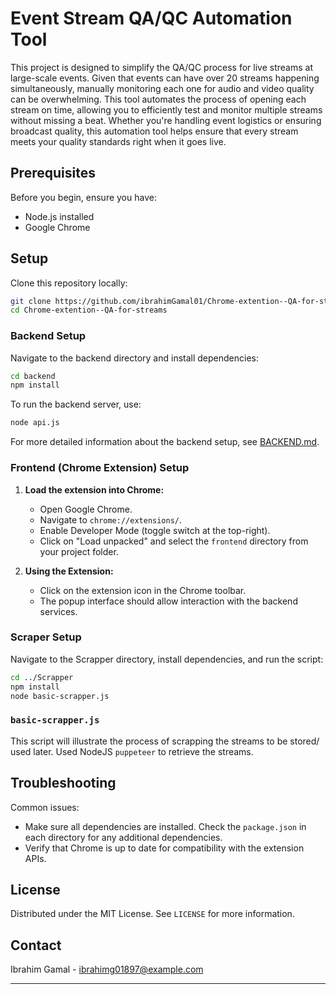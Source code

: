 
# Event Stream QA/QC Automation Tool

This project is designed to simplify the QA/QC process for live streams at large-scale events. Given that events can have over 20 streams happening simultaneously, manually monitoring each one for audio and video quality can be overwhelming. This tool automates the process of opening each stream on time, allowing you to efficiently test and monitor multiple streams without missing a beat. Whether you're handling event logistics or ensuring broadcast quality, this automation tool helps ensure that every stream meets your quality standards right when it goes live.

## Prerequisites

Before you begin, ensure you have:
- Node.js installed
- Google Chrome 

## Setup

Clone this repository locally:

```bash
git clone https://github.com/ibrahimGamal01/Chrome-extention--QA-for-streams
cd Chrome-extention--QA-for-streams
```

### Backend Setup

Navigate to the backend directory and install dependencies:

```bash
cd backend
npm install
```

To run the backend server, use:

```bash
node api.js
```

For more detailed information about the backend setup, see [BACKEND.md](backend/BACKEND.md).

### Frontend (Chrome Extension) Setup

1. **Load the extension into Chrome:**
   - Open Google Chrome.
   - Navigate to `chrome://extensions/`.
   - Enable Developer Mode (toggle switch at the top-right).
   - Click on "Load unpacked" and select the `frontend` directory from your project folder.

2. **Using the Extension:**
   - Click on the extension icon in the Chrome toolbar.
   - The popup interface should allow interaction with the backend services.

### Scraper Setup

Navigate to the Scrapper directory, install dependencies, and run the script:

```bash
cd ../Scrapper
npm install
node basic-scrapper.js
```
### `basic-scrapper.js`

This script will illustrate the process of scrapping the streams to be stored/ used later. Used NodeJS `puppeteer` to retrieve the streams.



## Troubleshooting

Common issues:
- Make sure all dependencies are installed. Check the `package.json` in each directory for any additional dependencies.
- Verify that Chrome is up to date for compatibility with the extension APIs.


## License

Distributed under the MIT License. See `LICENSE` for more information.

## Contact

Ibrahim Gamal - [ibrahimg01897@example.com](mailto:ibrahimg01897@example.com)

---
